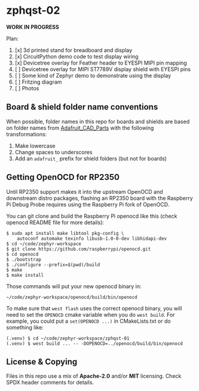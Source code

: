 <!-- SPDX-License-Identifier: MIT -->
<!-- SPDX-FileCopyrightText: Copyright 2025 Sam Blenny -->

# zphqst-02

**WORK IN PROGRESS**

Plan:

1. [x] 3d printed stand for breadboard and display
2. [x] CircuitPython demo code to test display wiring
3. [x] Devicetree overlay for Feather header to EYESPI MIPI pin mapping
4. [ ] Devicetree overlay for MIPI ST7789V display shield with EYESPI pins
5. [ ] Some kind of Zephyr demo to demonstrate using the display
6. [ ] Fritzing diagram
7. [ ] Photos


## Board & shield folder name conventions

When possible, folder names in this repo for boards and shields are based on
folder names from
[Adafruit\_CAD\_Parts](https://github.com/adafruit/Adafruit_CAD_Parts)
with the following transformations:

1. Make lowercase
2. Change spaces to underscores
3. Add an `adafruit_` prefix for shield folders (but not for boards)


## Getting OpenOCD for RP2350

Until RP2350 support makes it into the upstream OpenOCD and downstream distro
packages, flashing an RP2350 board with the Raspberry Pi Debug Probe requires
using the Raspberry Pi fork of OpenOCD.

You can git clone and build the Raspberry Pi openocd like this (check openocd
README file for more details):

```
$ sudo apt install make libtool pkg-config \
    autoconf automake texinfo libusb-1.0-0-dev libhidapi-dev
$ cd ~/code/zephyr-workspace
$ git clone https://github.com/raspberrypi/openocd.git
$ cd openocd
$ ./bootstrap
$ ./configure --prefix=$(pwd)/build
$ make
$ make install
```

Those commands will put your new openocd binary in:
```
~/code/zephyr-workspace/openocd/build/bin/openocd
```

To make sure that `west flash` uses the correct openocd binary, you will need
to set the `OPENOCD` cmake variable when you do `west build`. For example, you
could put a `set(OPENOCD ...)` in CMakeLists.txt or do something like:
```
(.venv) $ cd ~/code/zephyr-workspace/zphqst-01
(.venv) $ west build ... -- -DOPENOCD=../openocd/build/bin/openocd
```


## License & Copying

Files in this repo use a mix of **Apache-2.0** and/or **MIT** licensing. Check
SPDX header comments for details.
